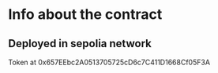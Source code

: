# Info about the contract

## Deployed in sepolia network

Token at 0x657EEbc2A0513705725cD6c7C411D1668Cf05F3A